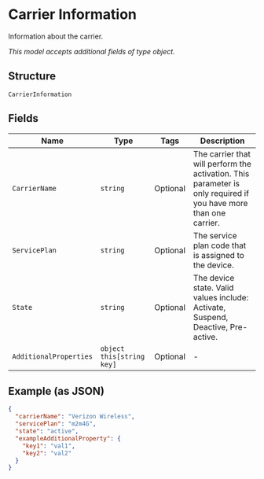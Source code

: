 
# Carrier Information

Information about the carrier.

*This model accepts additional fields of type object.*

## Structure

`CarrierInformation`

## Fields

| Name | Type | Tags | Description |
|  --- | --- | --- | --- |
| `CarrierName` | `string` | Optional | The carrier that will perform the activation. This parameter is only required if you have more than one carrier. |
| `ServicePlan` | `string` | Optional | The service plan code that is assigned to the device. |
| `State` | `string` | Optional | The device state. Valid values include: Activate, Suspend, Deactive, Pre-active. |
| `AdditionalProperties` | `object this[string key]` | Optional | - |

## Example (as JSON)

```json
{
  "carrierName": "Verizon Wireless",
  "servicePlan": "m2m4G",
  "state": "active",
  "exampleAdditionalProperty": {
    "key1": "val1",
    "key2": "val2"
  }
}
```


